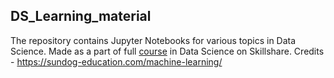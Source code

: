 ## DS_Learning_material

The repository contains Jupyter Notebooks for various topics in Data Science. Made as a part of full [course](https://www.skillshare.com/classes/Data-Science-and-Machine-Learning-with-Python-Hands-On/1263657127) in Data Science on Skillshare.
Credits - https://sundog-education.com/machine-learning/
